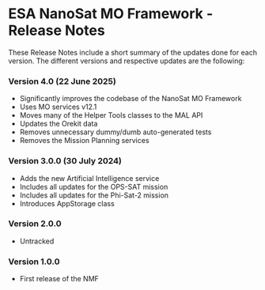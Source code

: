 ESA NanoSat MO Framework - Release Notes
========================

These Release Notes include a short summary of the updates done for each version.
The different versions and respective updates are the following:

### Version 4.0 (22 June 2025)
* Significantly improves the codebase of the NanoSat MO Framework
* Uses MO services v12.1
* Moves many of the Helper Tools classes to the MAL API
* Updates the Orekit data
* Removes unnecessary dummy/dumb auto-generated tests
* Removes the Mission Planning services

### Version 3.0.0 (30 July 2024)
* Adds the new Artificial Intelligence service
* Includes all updates for the OPS-SAT mission
* Includes all updates for the Phi-Sat-2 mission
* Introduces AppStorage class

### Version 2.0.0
* Untracked

### Version 1.0.0
* First release of the NMF

